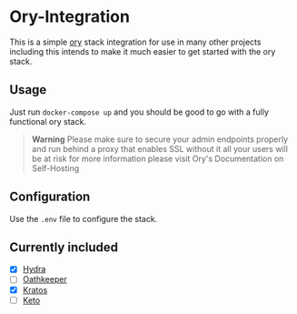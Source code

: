 # Ory-Integration

This is a simple [ory](https://ory.sh) stack integration for use in many other projects including this intends to make it much easier to get started with the ory stack.

## Usage

Just run `docker-compose up` and you should be good to go with a fully functional ory stack.
> **Warning**
> Please make sure to secure your admin endpoints properly and run behind a proxy that enables SSL
> without it all your users will be at risk
> for more information please visit Ory's Documentation on Self-Hosting

## Configuration

Use the `.env` file to configure the stack.

## Currently included

- [x] [Hydra](https://ory.sh/hydra/)
- [ ] [Oathkeeper](https://www.ory.sh/oathkeeper/)
- [x] [Kratos](https://www.ory.sh/kratos/)
- [ ] [Keto](https://www.ory.sh/keto/)

